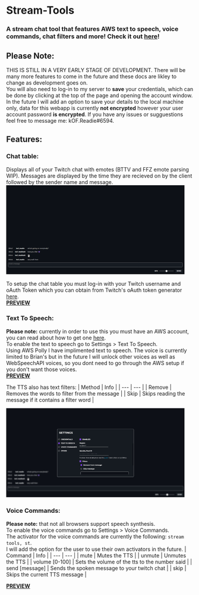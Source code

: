 # Stream-Tools
### A stream chat tool that features AWS text to speech, voice commands, chat filters and more! Check it out [here](http://readie.global-gaming.co/stream-tools/)!

## Please Note:
THIS IS STILL IN A VERY EARLY STAGE OF DEVELOPMENT. There will be many more features to come in the future and these docs are likley to change as development goes on.  
You will also need to log-in to my server to **save** your credentials, which can be done by clicking at the top of the page and opening the account window. In the future I will add an option to save your details to the local machine only, data for this webapp is currently **not encrypted** however your user account password **is encrypted**.
If you have any issues or sugguestions feel free to message me: kOF.Readie#6594.

## Features:
### Chat table:

Displays all of your Twitch chat with emotes (BTTV and FFZ emote parsing WIP). Messages are displayed by the time they are recieved on by the client followed by the sender name and message.  
<img src="./assets/chat.png" width="480">

To setup the chat table you must log-in with your Twitch username and oAuth Token which you can obtain from Twitch's oAuth token generator [here](https://twitchapps.com/tmi/).  
[**PREVIEW**](https://cdn-readie.global-gaming.co/v/readie/stream-tools/open%20settings.mp4)

### Text To Speech:
**Please note:** currently in order to use this you must have an AWS account, you can read about how to get one [here](/AWS%20Setup.md).  
To enable the text to speech go to Settings > Text To Speech.  
Using AWS Polly I have implimented text to speech. The voice is currently limited to Brian's but in the future I will unlock other voices as well as WebSpeechAPI voices, so you dont need to go through the AWS setup if you don't want those voices.  
[**PREVIEW**](https://cdn-readie.global-gaming.co/v/readie/stream-tools/tts.mp4)

The TTS also has text filters:
| Method | Info |
| --- | --- |
| Remove | Removes the words to filter from the message |
| Skip | Skips reading the message if it contains a filter word |

<img src="./assets/tts.png" width="480">

### Voice Commands:
**Please note:** that not all browsers support speech synthesis.  
To enable the voice commands go to Settings > Voice Commands.  
The activator for the voice commands are currently the following: `stream tools, st`.  
I will add the option for the user to use their own activators in the future.
| Command | Info |
| --- | --- |
| mute | Mutes the TTS |
| unmute | Unmutes the TTS |
| volume [0-100] | Sets the volume of the tts to the number said |
| send [message] | Sends the spoken message to your twitch chat |
| skip | Skips the current TTS message |

[**PREVIEW**](https://cdn-readie.global-gaming.co/v/readie/stream-tools/vc.mp4)
